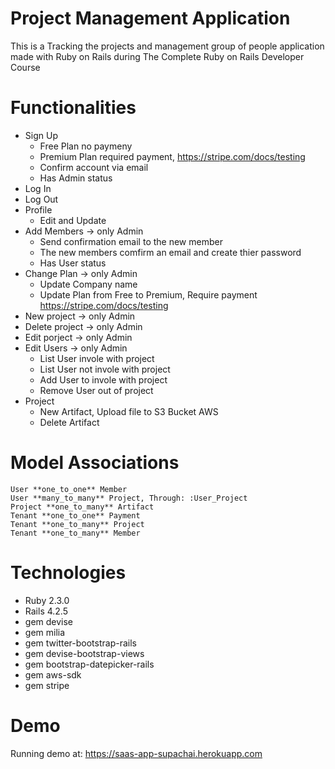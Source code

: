 # Project Management Application

This is a Tracking the projects and management group of people application made with Ruby on Rails during The Complete Ruby on Rails Developer Course

# Functionalities

- Sign Up
  - Free Plan no paymeny
  - Premium Plan required payment, https://stripe.com/docs/testing
  - Confirm account via email
  - Has Admin status
- Log In
- Log Out
- Profile
  - Edit and Update
- Add Members -> only Admin
  - Send confirmation email to the new member
  - The new members comfirm an email and create thier password 
  - Has User status
- Change Plan -> only Admin
  - Update Company name
  - Update Plan from Free to Premium, Require payment https://stripe.com/docs/testing
- New project -> only Admin
- Delete project -> only Admin
- Edit porject -> only Admin
- Edit Users -> only Admin
  - List User invole with project
  - List User not invole with project
  - Add User to invole with project
  - Remove User out of project
- Project
  - New Artifact, Upload file to S3 Bucket AWS
  - Delete Artifact

# Model Associations

```
User **one_to_one** Member
User **many_to_many** Project, Through: :User_Project
Project **one_to_many** Artifact
Tenant **one_to_one** Payment
Tenant **one_to_many** Project
Tenant **one_to_many** Member
```

# Technologies

- Ruby 2.3.0
- Rails 4.2.5
- gem devise
- gem milia
- gem twitter-bootstrap-rails
- gem devise-bootstrap-views
- gem bootstrap-datepicker-rails
- gem aws-sdk
- gem stripe

# Demo

Running demo at: https://saas-app-supachai.herokuapp.com
